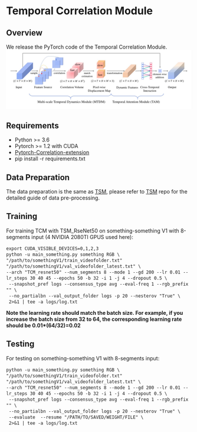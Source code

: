 # Temporal Correlation Module
## Overview
We release the PyTorch code of the Temporal Correlation Module.
![tcm](imgs/TCM.jpg)

## Requirements
* Python >= 3.6
* Pytorch >= 1.2 with CUDA
* [Pytorch-Correlation-extension](https://github.com/ClementPinard/Pytorch-Correlation-extension)
* pip install -r requirements.txt

## Data Preparation
The data preparation is the same as [TSM](https://github.com/mit-han-lab/temporal-shift-module), please refer to [TSM](https://github.com/mit-han-lab/temporal-shift-module) repo for the detailed guide of data pre-processing.

## Training

For training TCM with TSM_RseNet50 on something-something V1 with 8-segments input (4 NVIDIA 2080TI GPUS used here):
```
export CUDA_VISIBLE_DEVICES=0,1,2,3
python -u main_something.py something RGB \
"/path/to/somethingV1/train_videofolder.txt" "/path/to/somethingV1/val_videofolder_latest.txt" \
--arch "TCM_resnet50" --num_segments 8 --mode 1 --gd 200 --lr 0.01 --lr_steps 30 40 45 --epochs 50 -b 32 -i 1 -j 4 --dropout 0.5 \
 --snapshot_pref logs --consensus_type avg --eval-freq 1 --rgb_prefix "" \
 --no_partialbn --val_output_folder logs -p 20 --nesterov "True" \
 2>&1 | tee -a logs/log.txt
```

**Note the learning rate should match the batch size. For example, if you increase the batch size from 32 to 64, the corresponding learning rate should be 0.01\*(64/32)=0.02**

## Testing
For testing on something-something V1 with 8-segments input:
```
python -u main_something.py something RGB \
"/path/to/somethingV1/train_videofolder.txt" "/path/to/somethingV1/val_videofolder_latest.txt" \
--arch "TCM_resnet50" --num_segments 8 --mode 1 --gd 200 --lr 0.01 --lr_steps 30 40 45 --epochs 50 -b 32 -i 1 -j 4 --dropout 0.5 \
 --snapshot_pref logs --consensus_type avg --eval-freq 1 --rgb_prefix "" \
 --no_partialbn --val_output_folder logs -p 20 --nesterov "True" \
 --evaluate  --resume "/PATH/TO/SAVED/WEIGHT/FILE" \
 2>&1 | tee -a logs/log.txt
```

